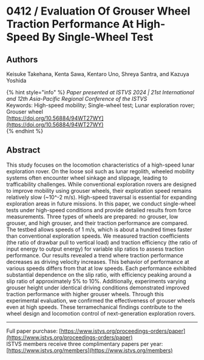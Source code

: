 # 0412 / Evaluation Of Grouser Wheel Traction Performance At High-Speed By Single-Wheel Test

## Authors
Keisuke Takehana, Kenta Sawa, Kentaro Uno, Shreya Santra, and Kazuya Yoshida

{% hint style="info" %}
*Paper presented at ISTVS 2024 | 21st International and 12th Asia-Pacific Regional Conference of the ISTVS*  
Keywords: High-speed mobility; Single-wheel test; Lunar exploration rover; Grouser wheel  
[https://doi.org/10.56884/94WT27WY](https://doi.org/10.56884/94WT27WY)  
{% endhint %}

## Abstract
This study focuses on the locomotion characteristics of a high-speed lunar exploration rover. On the loose soil such as lunar regolith, wheeled mobility systems often encounter wheel sinkage and slippage, leading to trafficability challenges. While conventional exploration rovers are designed to improve mobility using grouser wheels, their exploration speed remains relatively slow (~10^-2 m/s). High-speed traversal is essential for expanding exploration areas in future missions. In this paper, we conduct single-wheel tests under high-speed conditions and provide detailed results from force measurements. Three types of wheels are prepared: no grouser, low grouser, and high grouser, and their traction performance are compared. The testbed allows speeds of 1 m/s, which is about a hundred times faster than conventional exploration speeds. We measured traction coefficients (the ratio of drawbar pull to vertical load) and traction efficiency (the ratio of input energy to output energy) for variable slip ratios to assess traction performance. Our results revealed a trend where traction performance decreases as driving velocity increases. This behavior of performance at various speeds differs from that at low speeds. Each performance exhibited substantial dependence on the slip ratio, with efficiency peaking around a slip ratio of approximately 5% to 10%. Additionally, experiments varying grouser height under identical driving conditions demonstrated improved traction performance with higher grouser wheels. Through this experimental evaluation, we confirmed the effectiveness of grouser wheels even at high speeds. These terramechanical findings contribute to the wheel design and locomotion control of next-generation exploration rovers.

-----  
Full paper purchase: [https://www.istvs.org/proceedings-orders/paper](https://www.istvs.org/proceedings-orders/paper)  
ISTVS members receive three complimentary papers per year: [https://www.istvs.org/members](https://www.istvs.org/members)